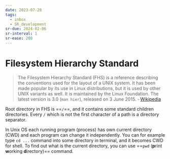 ```yaml
---
date: 2023-07-20
tags:
  - inbox
  - SR_development
sr-due: 2024-02-06
sr-interval: 1
sr-ease: 208
---
```


# Filesystem Hierarchy Standard

> The Filesystem Hierarchy Standard (FHS) is a reference describing the
> conventions used for the layout of a UNIX system. It has been made popular by
> its use in Linux distributions, but it is used by other UNIX variants as
> well. It is maintained by the Linux Foundation. The latest version is 3.0
> (`man hier`), released on 3 June 2015.
> - [Wikipedia](https://en.wikipedia.org/wiki/Filesystem_Hierarchy_Standard)

Root directory in FHS is ==`/`==, and it contains some standard children
directories. Every `/` which is not the first character of a path is a directory
separator.

In Unix OS each running program (process) has own current directory (CWD) and
each program can change it independently. You can for example type `cd ...`
command into some directory in terminal, and it becomes CWD for shell.
To find out what is the current directory, you can use
==`pwd` (**p**rint **w**orking **d**irectory)== command.

